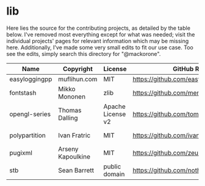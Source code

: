 # lib

Here lies the source for the contributing projects, as detailed by the table
below. I've removed most everything except for what was needed; visit the
individual projects' pages for relevant information which may be missing here.
Additionally, I've made some very small edits to fit our use case. Too see the
edits, simply search this directory for "@mackorone".

| Name          | Copyright         | License           | GitHub Repository                             | Use Case              |
|---------------|-------------------|-------------------|-----------------------------------------------|-----------------------|
| easyloggingpp | muflihun.com      | MIT               | https://github.com/easylogging/easyloggingpp  | Logging               |
| fontstash     | Mikko Mononen     | zlib              | https://github.com/memononen/fontstash        | Text Rendering        |
| opengl-series | Thomas Dalling    | Apache License v2 | https://github.com/tomdalling/opengl-series   | OpenGL Functionality  |
| polypartition | Ivan Fratric      | MIT               | https://github.com/ivanfratric/polypartition  | Polygon Triangulation |
| pugixml       | Arseny Kapoulkine | MIT               | https://github.com/zeux/pugixml               | XML Parsing           |
| stb           | Sean Barrett      | public domain     | https://github.com/nothings/stb               | Images and Fonts      |
